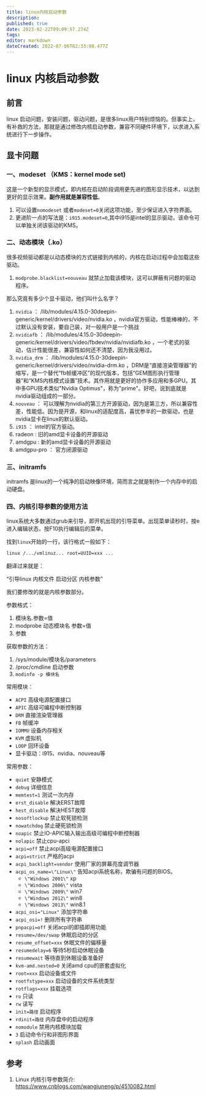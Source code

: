 ```yaml
---
title: linux内核启动参数
description: 
published: true
date: 2023-02-22T09:09:57.274Z
tags: 
editor: markdown
dateCreated: 2022-07-06T02:33:08.477Z
---
```


# linux 内核启动参数

## 前言

linux 启动问题，安装问题，驱动问题，是很多linux用户特别烦恼的。但事实上，有补救的方法，那就是通过修改内核启动参数，兼容不同硬件环境下，以求进入系统进行下一步操作。

## 显卡问题

### 一、modeset （KMS：kernel mode set)

这是一个新型的显示模式，即内核在启动阶段调用更先进的图形显示技术，以达到更好的显示效果。**副作用就是兼容性低**。

1. 可以设置`nomodeset` 或者`modeset=0`关闭这项功能，至少保证进入字符界面。
2. 更进阶一点的写法是：`i915.modeset=0`,其中i915是intel的显示驱动，该命令可以单独关闭该驱动的KMS。

### 二、动态模块（.ko）

很多视频驱动都是以动态模块的方式链接到内核的，内核在启动过程中会加载这些驱动。

1. `modprobe.blacklist=nouveau` 就禁止加载该模块，这可以屏蔽有问题的驱动程序。

那么究竟有多少个显卡驱动，他们叫什么名字？

1. `nvidia` ： /lib/modules/4.15.0-30deepin-generic/kernel/drivers/video/nvidia.ko ，nvidia官方驱动，性能棒棒的，不过默认没有安装，要自己装，对一般用户是一个挑战
2. `nvidiafb` ： /lib/modules/4.15.0-30deepin-generic/kernel/drivers/video/fbdev/nvidia/nvidiafb.ko ，一个老式的驱动，估计性能很差，兼容性如何还不清楚，因为我没用过。
3. `nvidia_drm` ： /lib/modules/4.15.0-30deepin-generic/kernel/drivers/video/nvidia-drm.ko ，DRM是“直接渲染管理器”的缩写，是一个替代“fb帧缓冲区”的现代版本，包括“GEM图形执行管理器”和“KMS内核模式设置”技术。其作用就是更好的协作多应用和多GPU。其中多GPU技术类似"Nvidia Optimus"，称为"prime"。好吧，说到底就是nvidia驱动组成的一部分。
4. `nouveau` ： 可以理解为nvidia的第三方开源驱动，因为是第三方，所以兼容性差，性能低。因为是开源，和linux的适配度高，喜忧参半的一款驱动，也是nvidia显卡在linux的默认驱动。
5. `i915` ： intel的官方驱动。
6. radeon : 旧的amd显卡设备的开源驱动
7. amdgpu : 新的amd显卡设备的开源驱动
8. amdgpu-pro ： 官方闭源驱动

### 三、initramfs

initramfs 是linux的一个纯净的启动映像环境，简而言之就是制作一个内存中的启动硬盘。

### 四、内核引导参数的使用方法

linux系统大多数通过grub来引导，即开机出现的引导菜单。出现菜单读秒时，按e进入编辑状态，按F10执行编辑后的菜单。

找到`linux`开始的一行，该行格式一般如下：

```bash
linux /.../vmlinuz... root=UUID=xxx ...
```

翻译过来就是：

“引导linux 内核文件 启动分区 内核参数”

我们要修改的就是内核参数部分。

参数格式：

1. 模块名.参数=值
2. modprobe 动态模块名 参数=值
3. 参数

获取参数的方法：

1. /sys/module/模块名/parameters
2. /proc/cmdline 启动参数
3. `modinfo -p 模块名`

常用模块：

- `ACPI` 高级电源配置接口
- `APIC` 高级可编程中断控制器
- `DRM`  直接渲染管理器
- `FB`   帧缓冲
- `IOMMU`   设备内存相关
- `KVM`  虚拟机
- `LOOP` 回环设备
- 显卡驱动：i915、nvidia、nouveau等

常用参数：

- `quiet` 安静模式
- `debug` 详细信息
- `memtest=1` 测试一次内存
- `erst_disable` 解决ERST故障
- `hest_disable` 解决HEST故障
- `nosoftlockup`  禁止软死锁检测
- `nowatchdog`  禁止硬死锁检测
- `noapic` 禁止IO-APIC输入输出高级可编程中断控制器
- `nolapic` 禁止cpu-apci
- `acpi=off` 禁止acpi高级电源配置接口
- `acpi=strict` 严格的acpi
- `acpi_backlight=vendor` 使用厂家的屏幕亮度调节器
- `acpi_os_name=\"Linux\"` 告知acpi系统名称，欺骗有问题的BIOS。
  - `\"Windows 2001\"` xp
  - `\"Windows 2006\"` vista
  - `\"Windows 2009\"` win7
  - `\"Windows 2012\"` win8
  - `\"Windows 2013\"` win8.1
- `acpi_osi="Linux"` 添加字符串
- `acpi_osi=!` 删除所有字符串
- `pnpacpi=off` 关闭acpi的即插即用功能
- `resume=/dev/swap` 休眠启动的分区
- `resume_offset=xxx` 休眠文件的偏移量
- `resumedelay=6` 等待5秒启动休眠设备
- `resumewait` 等待直到休眠设备准备好
- `kvm-amd.nested=0` 关闭amd cpu的嵌套虚拟化
- `root=xxx` 启动设备或文件
- `rootfstype=xxx`  启动设备的文件系统类型
- `rotflags=xxx` 挂载选项
- `ro` 只读
- `rw` 读写
- `init=路径` 启动程序
- `rdinit=路径`  内存盘中的启动程序
- `nomodule` 禁用内核模块加载
- `3` 启动命令行和非图形界面
- `splash` 启动画面

## 参考

1. Linux 内核引导参数简介: <https://www.cnblogs.com/wangjuneng/p/4510082.html>